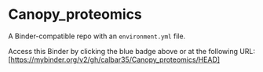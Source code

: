 # Canopy_proteomics
A Binder-compatible repo with an `environment.yml` file.

Access this Binder by clicking the blue badge above or at the following URL:
[https://mybinder.org/v2/gh/calbar35/Canopy_proteomics/HEAD]
